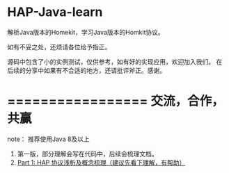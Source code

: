 HAP-Java-learn
==========
解析Java版本的Homekit，学习Java版本的Homkit协议。

如有不妥之处，还烦请各位给予指正。

源码中包含了小的实例测试，仅供参考，如有好的实现应用，欢迎加入我们。
在后续的分享中如果有不合适的地方，还请批评斧正。感谢。

=================
交流，合作，共赢
=================
note：
推荐使用Java 8及以上

1. 第一版，部分理解会写在代码中，后续会梳理文档。
1. [Part 1: HAP 协议浅析及概念梳理（建议先看下理解，有帮助）](https://github.com/TianlongZhang0625s/HAP-Java-learn/blob/master/referenceDocs/HomeKit%20Accessory%20Protocol%E5%8D%8F%E8%AE%AE%E6%B5%85%E6%9E%90.md)
